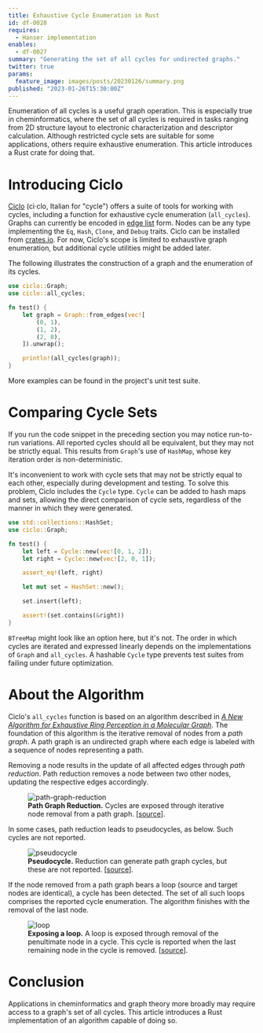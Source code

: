 ```yaml
---
title: Exhaustive Cycle Enumeration in Rust
id: df-0028
requires:
  - Hanser implementation
enables:
  - df-0027
summary: "Generating the set of all cycles for undirected graphs."
twitter: true
params:
  feature_image: images/posts/20230126/summary.png
published: "2023-01-26T15:30:00Z"
---
```


Enumeration of all cycles is a useful graph operation. This is especially true in cheminformatics, where the set of all cycles is required in tasks ranging from 2D structure layout to electronic characterization and descriptor calculation. Although restricted cycle sets are suitable for some applications, others require exhaustive enumeration. This article introduces a Rust crate for doing that.

# Introducing Ciclo

[Ciclo](http://github.com/metamolecular/ciclo/) (cì·clo, Italian for "cycle") offers a suite of tools for working with cycles, including a function for exhaustive cycle enumeration (`all_cycles`). Graphs can currently be encoded in [edge list](https://en.wikipedia.org/wiki/Edge_list) form. Nodes can be any type implementing the `Eq`, `Hash`, `Clone`, and `Debug` traits. Ciclo can be installed from [crates.io](https://crates.io/crates/ciclo). For now, Ciclo's scope is limited to exhaustive graph enumeration, but additional cycle utilities might be added later.

The following illustrates the construction of a graph and the enumeration of its cycles.

```rust
use ciclo::Graph;
use ciclo::all_cycles;

fn test() {
    let graph = Graph::from_edges(vec![
        (0, 1),
        (1, 2),
        (2, 0),
    ]).unwrap();

    println!(all_cycles(graph));
}
```

More examples can be found in the project's unit test suite.

# Comparing Cycle Sets

If you run the code snippet in the preceding section you may notice run-to-run variations. All reported cycles should all be equivalent, but they may not be strictly equal. This results from `Graph`'s use of `HashMap`, whose key iteration order is non-deterministic.

It's inconvenient to work with cycle sets that may not be strictly equal to each other, especially during development and testing. To solve this problem, Ciclo includes the `Cycle` type. `Cycle` can be added to hash maps and sets, allowing the direct comparison of cycle sets, regardless of the manner in which they were generated.

```rust
use std::collections::HashSet;
use ciclo::Graph;

fn test() {
    let left = Cycle::new(vec![0, 1, 2]);
    let right = Cycle::new(vec![2, 0, 1]);

    assert_eq!(left, right)

    let mut set = HashSet::new();

    set.insert(left);

    assert!(set.contains(&right))
}
```

`BTreeMap` might look like an option here, but it's not. The order in which cycles are iterated and expressed linearly depends on the implementations of `Graph` and `all_cycles`. A hashable `Cycle` type prevents test suites from failing under future optimization.

# About the Algorithm

Ciclo's `all_cycles` function is based on an algorithm described in [*A New Algorithm for Exhaustive Ring Perception in a Molecular Graph*](https://doi.org/10.1021/ci960322f). The foundation of this algorithm is the iterative removal of nodes from a *path graph*. A path graph is an undirected graph where each edge is labeled with a sequence of nodes representing a path.

Removing a node results in the update of all affected edges through *path reduction*. Path reduction removes a node between two other nodes, updating the respective edges accordingly.

<figure>
  <img alt="path-graph-reduction" src="/images/posts/20230126/path-graph-reduction.png">
  <figcaption>
    <strong>Path Graph Reduction.</strong> Cycles are exposed through iterative node removal from a path graph. [<a href="https://doi.org/10.1021/ci960322f">source</a>].
  </figcaption>
</figure>

In some cases, path reduction leads to pseudocycles, as below. Such cycles are not reported.

<figure>
  <img alt="pseudocycle" src="/images/posts/20230126/pseudocycle.png">
  <figcaption>
    <strong>Pseudocycle.</strong> Reduction can generate path graph cycles, but these are not reported. [<a href="https://doi.org/10.1021/ci960322f">source</a>].
  </figcaption>
</figure>

If the node removed from a path graph bears a loop (source and target nodes are identical), a cycle has been detected. The set of all such loops comprises the reported cycle enumeration. The algorithm finishes with the removal of the last node.

<figure>
  <img alt="loop" src="/images/posts/20230126/loop.png">
  <figcaption>
    <strong>Exposing a loop.</strong> A loop is exposed through removal of the penultimate node in a cycle. This cycle is reported when the last remaining node in the cycle is removed. [<a href="https://doi.org/10.1021/ci960322f">source</a>].
  </figcaption>
</figure>

# Conclusion

Applications in cheminformatics and graph theory more broadly may require access to a graph's set of all cycles. This article introduces a Rust implementation of an algorithm capable of doing so.
